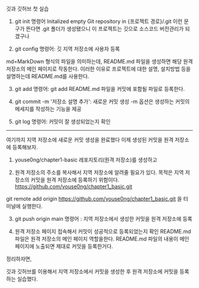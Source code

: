 깃과 깃허브 첫 실습

1. git init 명령어
Initalized empty Git repository in {프로젝트 경로}/.git 이런 문구가 뜬다면 .git 폴더가 생성됐으니 이 프로젝트는 깃으로 소스코드 버전관리가 되겠구나

2. git config 명령어: 깃 지역 저장소에 사용자 등록

md=MarkDown 형식의 파일을 의미하는데, 
README.md 파일을 생성하면 해당 원격 저장소의 메인 페이지로 작동한다.
이러한 이유로 프로젝트에 대한 설명, 설치방법 등을 설명하는데 README.md를 사용한다.

3. git add 명령어: 
git add README.md 파일을 커밋에 포함될 파일로 등록한다.

4. git commit -m '저장소 설명 추가': 새로운 커밋 생성
-m 옵션은 생성하는 커밋의 메세지를 작성하는 기능을 제공

5. git log 명령어: 커밋이 잘 생성되었는지 확인

---

여기까지 지역 저장소에 새로운 커밋 생성을 완료했다 이제 생성된 커밋을 원격 저장소에 등록해보자.

1. youse0ng/chapter1-basic 레포지토리(원격 저장소)를 생성하고

2. 원격 저장소의 주소를 복사해서 지역 저장소에 알려줄 필요가 있다. 목적은 지역 저장소의 커밋을 원격 저장소에 등록하기 위함이다.
https://github.com/youse0ng/chapter1_basic.git

git remote add origin https://github.com/youse0ng/chapter1_basic.git 을 터미널에 실행한다.

3. git push origin main 명령어 :
지역 저장소에서 생성한 커밋을 원격 저장소에 등록

4. 원격 저장소 페이지 접속해서 커밋이 성공적으로 등록되었는지 확인
README.md 파일은 원격 저장소의 메인 페이지 역할을한다. 
README.md 파일의 내용이 메인 페이지에 노출되면 제대로 커밋을 등록한거다.

정리하자면,

깃과 깃허브를 이용해서 지역 저장소에서 커밋을 생성한 후 원격 저장소에 커밋을 등록하는 실습했다.

